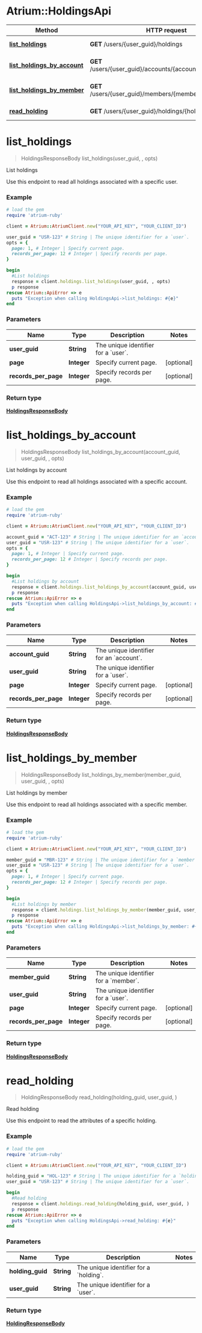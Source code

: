 # Atrium::HoldingsApi

Method | HTTP request | Description
------------- | ------------- | -------------
[**list_holdings**](HoldingsApi.md#list_holdings) | **GET** /users/{user_guid}/holdings | List holdings
[**list_holdings_by_account**](HoldingsApi.md#list_holdings_by_account) | **GET** /users/{user_guid}/accounts/{account_guid}/holdings | List holdings by account
[**list_holdings_by_member**](HoldingsApi.md#list_holdings_by_member) | **GET** /users/{user_guid}/members/{member_guid}/holdings | List holdings by member
[**read_holding**](HoldingsApi.md#read_holding) | **GET** /users/{user_guid}/holdings/{holding_guid} | Read holding


# **list_holdings**
> HoldingsResponseBody list_holdings(user_guid, , opts)

List holdings

Use this endpoint to read all holdings associated with a specific user.

### Example
```ruby
# load the gem
require 'atrium-ruby'

client = Atrium::AtriumClient.new("YOUR_API_KEY", "YOUR_CLIENT_ID")

user_guid = "USR-123" # String | The unique identifier for a `user`.
opts = { 
  page: 1, # Integer | Specify current page.
  records_per_page: 12 # Integer | Specify records per page.
}

begin
  #List holdings
  response = client.holdings.list_holdings(user_guid, , opts)
  p response
rescue Atrium::ApiError => e
  puts "Exception when calling HoldingsApi->list_holdings: #{e}"
end
```

### Parameters

Name | Type | Description  | Notes
------------- | ------------- | ------------- | -------------
 **user_guid** | **String**| The unique identifier for a &#x60;user&#x60;. | 
 **page** | **Integer**| Specify current page. | [optional] 
 **records_per_page** | **Integer**| Specify records per page. | [optional] 

### Return type

[**HoldingsResponseBody**](HoldingsResponseBody.md)

# **list_holdings_by_account**
> HoldingsResponseBody list_holdings_by_account(account_guid, user_guid, , opts)

List holdings by account

Use this endpoint to read all holdings associated with a specific account.

### Example
```ruby
# load the gem
require 'atrium-ruby'

client = Atrium::AtriumClient.new("YOUR_API_KEY", "YOUR_CLIENT_ID")

account_guid = "ACT-123" # String | The unique identifier for an `account`.
user_guid = "USR-123" # String | The unique identifier for a `user`.
opts = { 
  page: 1, # Integer | Specify current page.
  records_per_page: 12 # Integer | Specify records per page.
}

begin
  #List holdings by account
  response = client.holdings.list_holdings_by_account(account_guid, user_guid, , opts)
  p response
rescue Atrium::ApiError => e
  puts "Exception when calling HoldingsApi->list_holdings_by_account: #{e}"
end
```

### Parameters

Name | Type | Description  | Notes
------------- | ------------- | ------------- | -------------
 **account_guid** | **String**| The unique identifier for an &#x60;account&#x60;. | 
 **user_guid** | **String**| The unique identifier for a &#x60;user&#x60;. | 
 **page** | **Integer**| Specify current page. | [optional] 
 **records_per_page** | **Integer**| Specify records per page. | [optional] 

### Return type

[**HoldingsResponseBody**](HoldingsResponseBody.md)

# **list_holdings_by_member**
> HoldingsResponseBody list_holdings_by_member(member_guid, user_guid, , opts)

List holdings by member

Use this endpoint to read all holdings associated with a specific member.

### Example
```ruby
# load the gem
require 'atrium-ruby'

client = Atrium::AtriumClient.new("YOUR_API_KEY", "YOUR_CLIENT_ID")

member_guid = "MBR-123" # String | The unique identifier for a `member`.
user_guid = "USR-123" # String | The unique identifier for a `user`.
opts = { 
  page: 1, # Integer | Specify current page.
  records_per_page: 12 # Integer | Specify records per page.
}

begin
  #List holdings by member
  response = client.holdings.list_holdings_by_member(member_guid, user_guid, , opts)
  p response
rescue Atrium::ApiError => e
  puts "Exception when calling HoldingsApi->list_holdings_by_member: #{e}"
end
```

### Parameters

Name | Type | Description  | Notes
------------- | ------------- | ------------- | -------------
 **member_guid** | **String**| The unique identifier for a &#x60;member&#x60;. | 
 **user_guid** | **String**| The unique identifier for a &#x60;user&#x60;. | 
 **page** | **Integer**| Specify current page. | [optional] 
 **records_per_page** | **Integer**| Specify records per page. | [optional] 

### Return type

[**HoldingsResponseBody**](HoldingsResponseBody.md)

# **read_holding**
> HoldingResponseBody read_holding(holding_guid, user_guid, )

Read holding

Use this endpoint to read the attributes of a specific holding.

### Example
```ruby
# load the gem
require 'atrium-ruby'

client = Atrium::AtriumClient.new("YOUR_API_KEY", "YOUR_CLIENT_ID")

holding_guid = "HOL-123" # String | The unique identifier for a `holding`.
user_guid = "USR-123" # String | The unique identifier for a `user`.

begin
  #Read holding
  response = client.holdings.read_holding(holding_guid, user_guid, )
  p response
rescue Atrium::ApiError => e
  puts "Exception when calling HoldingsApi->read_holding: #{e}"
end
```

### Parameters

Name | Type | Description  | Notes
------------- | ------------- | ------------- | -------------
 **holding_guid** | **String**| The unique identifier for a &#x60;holding&#x60;. | 
 **user_guid** | **String**| The unique identifier for a &#x60;user&#x60;. | 

### Return type

[**HoldingResponseBody**](HoldingResponseBody.md)

